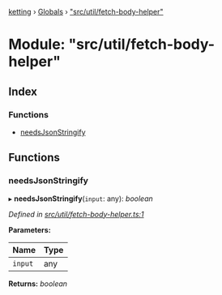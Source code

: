 [ketting](../README.md) › [Globals](../globals.md) › ["src/util/fetch-body-helper"](_src_util_fetch_body_helper_.md)

# Module: "src/util/fetch-body-helper"

## Index

### Functions

* [needsJsonStringify](_src_util_fetch_body_helper_.md#needsjsonstringify)

## Functions

###  needsJsonStringify

▸ **needsJsonStringify**(`input`: any): *boolean*

*Defined in [src/util/fetch-body-helper.ts:1](https://github.com/evert/ketting/blob/f7a0a1b/src/util/fetch-body-helper.ts#L1)*

**Parameters:**

Name | Type |
------ | ------ |
`input` | any |

**Returns:** *boolean*
